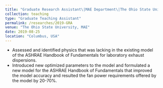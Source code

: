 ```yaml
---
title: "Graduate Research Assistant\|MAE Department\|The Ohio State University\|Spring 2019 – Fall 2019"
collection: teaching
type: "Graduate Teaching Assistant"
permalink: /researches/2019-GRA
venue: "The Ohio State University, MAE"
date: 2019-08-25
location: "Columbus, USA"
---
```



* Assessed and identified physics that was lacking in the existing model of the ASHRAE Handbook of
Fundamentals for laboratory exhaust dispersions.
* Introduced new optimized parameters to the model and formulated a new model for the ASHRAE
Handbook of Fundamentals that improved the model accuracy and resulted the fan power requirements
offered by the model by 20-70%.
